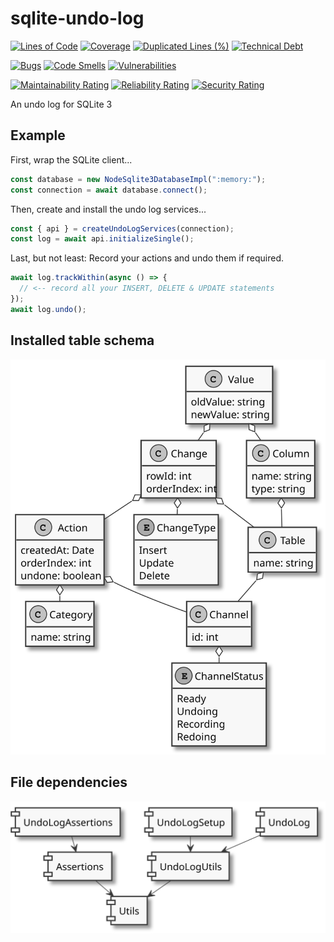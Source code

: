 # sqlite-undo-log

[![Lines of Code](https://sonarcloud.io/api/project_badges/measure?project=Lotes_sqlite-undo-log&metric=ncloc)](https://sonarcloud.io/summary/new_code?id=Lotes_sqlite-undo-log)
[![Coverage](https://sonarcloud.io/api/project_badges/measure?project=Lotes_sqlite-undo-log&metric=coverage)](https://sonarcloud.io/summary/new_code?id=Lotes_sqlite-undo-log)
[![Duplicated Lines (%)](https://sonarcloud.io/api/project_badges/measure?project=Lotes_sqlite-undo-log&metric=duplicated_lines_density)](https://sonarcloud.io/summary/new_code?id=Lotes_sqlite-undo-log)
[![Technical Debt](https://sonarcloud.io/api/project_badges/measure?project=Lotes_sqlite-undo-log&metric=sqale_index)](https://sonarcloud.io/summary/new_code?id=Lotes_sqlite-undo-log)

[![Bugs](https://sonarcloud.io/api/project_badges/measure?project=Lotes_sqlite-undo-log&metric=bugs)](https://sonarcloud.io/summary/new_code?id=Lotes_sqlite-undo-log)
[![Code Smells](https://sonarcloud.io/api/project_badges/measure?project=Lotes_sqlite-undo-log&metric=code_smells)](https://sonarcloud.io/summary/new_code?id=Lotes_sqlite-undo-log)
[![Vulnerabilities](https://sonarcloud.io/api/project_badges/measure?project=Lotes_sqlite-undo-log&metric=vulnerabilities)](https://sonarcloud.io/summary/new_code?id=Lotes_sqlite-undo-log)

[![Maintainability Rating](https://sonarcloud.io/api/project_badges/measure?project=Lotes_sqlite-undo-log&metric=sqale_rating)](https://sonarcloud.io/summary/new_code?id=Lotes_sqlite-undo-log)
[![Reliability Rating](https://sonarcloud.io/api/project_badges/measure?project=Lotes_sqlite-undo-log&metric=reliability_rating)](https://sonarcloud.io/summary/new_code?id=Lotes_sqlite-undo-log)
[![Security Rating](https://sonarcloud.io/api/project_badges/measure?project=Lotes_sqlite-undo-log&metric=security_rating)](https://sonarcloud.io/summary/new_code?id=Lotes_sqlite-undo-log)

An undo log for SQLite 3

## Example

First, wrap the SQLite client...

```typescript
const database = new NodeSqlite3DatabaseImpl(":memory:");
const connection = await database.connect();
```

Then, create and install the undo log services...

```typescript
const { api } = createUndoLogServices(connection);
const log = await api.initializeSingle();
```

Last, but not least: Record your actions and undo them if required.

```typescript
await log.trackWithin(async () => {
  // <-- record all your INSERT, DELETE & UPDATE statements
});
await log.undo();
```

## Installed table schema
![](docs/tables.svg)

## File dependencies
![](docs/architecture.svg)
